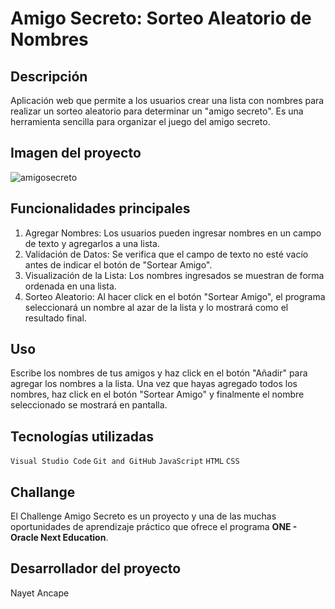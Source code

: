 # Amigo Secreto: Sorteo Aleatorio de Nombres<br> 

## Descripción 

Aplicación web que permite a los usuarios crear una lista con nombres para realizar un sorteo aleatorio para determinar un "amigo secreto". Es una herramienta sencilla para organizar el juego del amigo secreto.

## Imagen del proyecto

![amigosecreto](https://github.com/user-attachments/assets/b8cefe7c-7e64-48e2-989f-023837a8331c)


## Funcionalidades principales

1. Agregar Nombres: Los usuarios pueden ingresar nombres en un campo de texto y agregarlos a una lista.
3. Validación de Datos: Se verifica que el campo de texto no esté vacío antes de indicar el botón de "Sortear Amigo".
4. Visualización de la Lista: Los nombres ingresados se muestran de forma ordenada en una lista.
5. Sorteo Aleatorio: Al hacer click en el botón "Sortear Amigo", el programa seleccionará un nombre al azar de la lista y lo mostrará como el resultado final.

## Uso

Escribe los nombres de tus amigos y haz click en el botón "Añadir" para agregar los nombres a la lista. Una vez que hayas agregado todos los nombres, haz click en el botón "Sortear Amigo" y finalmente el nombre seleccionado se mostrará en pantalla.

## Tecnologías utilizadas

`Visual Studio Code`
`Git and GitHub`
`JavaScript`
`HTML`
`CSS`

## Challange 

El Challenge Amigo Secreto es un proyecto y una de las muchas oportunidades de aprendizaje práctico que ofrece el programa **ONE - Oracle Next Education**.

## Desarrollador del proyecto

Nayet Ancape 
